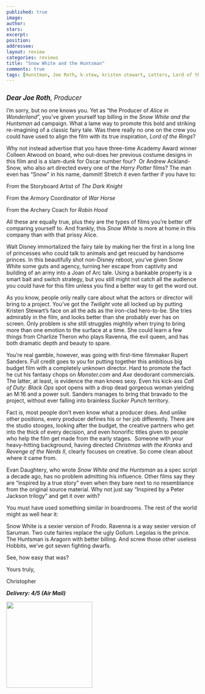 ```yaml
---
published: true
image:
author: 
stars: 
excerpt: 
position: 
addressee: 
layout: review
categories: reviews
title: "Snow White and the Huntsman"
comments: true
tags: [Hunstman, Joe Roth, k-stew, kristen stewart, Letters, Lord of the Rings, LOTR, Snow, SWATH, White]
---
```

<div><p><span class="full-image-block ssNonEditable"><a href="/letters/2012/6/4/snow-white-and-the-huntsman.html"><img src="http://static.squarespace.com/static/5005f6bcc4aa41161b33e89e/5329cf1fe4b07c068ebf74de/5329cf1fe4b07c068ebf758a/1338835759257/Snow%20White%20and%20the%20Huntsman.jpg" alt="" /></a></span></p>
<p><span style="font-size:120%;"><em><strong>Dear Joe Roth</strong>, </em><em>Producer</em></span></p>
<p>I&rsquo;m sorry, but no one knows you. Yet as &#8220;the Producer of <em>Alice in Wonderland</em>&rdquo;, you&rsquo;ve given yourself top billing in the <em>Snow White and the Huntsman</em> ad campaign. What a lame way to promote this bold and striking re-imagining of a classic fairy tale. Was there really no one on the crew you could have used to align the film with its true inspiration, <em>Lord of the Rings</em>?</p>
<p>Why not instead advertise that you have three-time Academy Award winner Colleen Atwood on board, who out-does her previous costume designs in this film and is a slam-dunk for Oscar number four?&nbsp; Or Andrew Ackland-Snow, who also art directed every one of the <em>Harry Potter</em> films? The man even has &ldquo;Snow&rdquo; in his name, dammit! Stretch it even farther if you have to:</p>
<p>From the Storyboard Artist of <em>The Dark Knight</em></p>
<p>From the Armory Coordinator of <em>War Horse</em></p>
<p>From the Archery Coach for <em>Robin Hood</em></p>
<p>All these are equally true, plus they are the types of films you&rsquo;re better off comparing yourself to. And frankly, this <em>Snow White</em> is more at home in this company than with that prissy Alice.</p>
<p>Walt Disney immortalized the fairy tale by making her the first in a long line of princesses who could talk to animals and get rescued by handsome princes. In this beautifully shot non-Disney reboot, you&rsquo;ve given Snow White some guts and agency, turning her escape from captivity and building of an army into a Joan of Arc tale. Using a bankable property is a smart bait and switch strategy, but you still might not catch all the audience you could have for this film unless you find a better way to get the word out.</p>
<p>As you know, people only really care about what the actors or director will bring to a project. You&rsquo;ve got the <em>Twilight</em> vote all locked up by putting Kristen Stewart&rsquo;s face on all the ads as the iron-clad hero-to-be. She tries admirably in the film, and looks better than she probably ever has on screen. Only problem is she still struggles mightily when trying to bring more than one emotion to the surface at a time. She could learn a few things from Charlize Theron who plays Ravenna, the evil queen, and has both dramatic depth and beauty to spare.</p>
<p>You&rsquo;re real gamble, however, was going with first-time filmmaker Rupert Sanders. Full credit goes to you for putting together this ambitious big budget film with a completely unknown director. Hard to promote the fact he cut his fantasy chops on <em>Monster.com</em> and <em>Axe</em> deodorant commercials. The latter, at least, is evidence the man knows sexy. Even his kick-ass <em>Call of Duty: Black</em> <em>Ops</em> spot opens with a drop dead gorgeous woman yielding an M:16 and a power suit. Sanders manages to bring that bravado to the project, without ever falling into brainless <em>Sucker Punch</em> territory.</p>
<p>Fact is, most people don&rsquo;t even know what a producer does. And unlike other positions, every producer defines his or her job differently. There are the studio stooges, looking after the budget, the creative partners who get into the thick of every decision, and even honorific titles given to people who help the film get made from the early stages. &nbsp;Someone with your heavy-hitting background, having directed <em>Christmas with the Kranks </em>and <em>Revenge of the Nerds II</em>, clearly focuses on creative. So come clean about where it came from.</p>
<p>Evan Daughtery, who wrote <em>Snow White and the Huntsman</em> as a spec script a decade ago, has no problem admitting his influence. Other films say they are &ldquo;inspired by a true story&rdquo; even when they bare next to no resemblance from the original source material. Why not just say &ldquo;Inspired by a Peter Jackson trilogy&rdquo; and get it over with?</p>
<p>You must have used something similar in boardrooms. The rest of the world might as well hear it:</p>
<p>Snow White is a sexier version of Frodo. Ravenna is a way sexier version of Saruman. Two cute fairies replace the ugly Gollum. Legolas is the prince. The Huntsman is Aragorn with better billing. And screw those other useless Hobbits, we&rsquo;ve got seven fighting dwarfs.</p>
<p>See, how easy that was?</p>
<p>Yours truly,</p>
<p>Christopher</p>
<p><em><strong>Delivery: 4/5 (Air Mail)</strong></em></p>
<p><em><strong><span class="full-image-block ssNonEditable"><span><a href="http://www.zip.ca/Browse/Title.aspx?f=titleId%28204071%29"><img style="width:225px;" src="http://static.squarespace.com/static/5005f6bcc4aa41161b33e89e/5329cf1fe4b07c068ebf74de/5329cf20e4b07c068ebf7c91/1343245704065/Rent-it-on-Zip.png" alt="" /></a></span></span><br /></strong></em></p></div>
